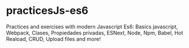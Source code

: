 # practicesJs-es6

Practices and exercises with modern Javascript Es6: Basics javascript, Webpack, Clases, Propiedades privadas, ESNext, Node, Npm, Babel, Hot Reaload, CRUD, Upload files and more!
